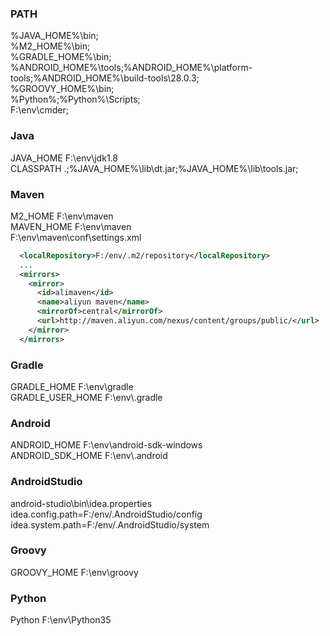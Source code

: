 ### PATH<br/>
%JAVA_HOME%\bin;<br/>
%M2_HOME%\bin;<br/>
%GRADLE_HOME%\bin;<br/>
%ANDROID_HOME%\tools;%ANDROID_HOME%\platform-tools;%ANDROID_HOME%\build-tools\28.0.3;<br/>
%GROOVY_HOME%\bin;<br/>
%Python%\;%Python%\Scripts;<br/>
F:\env\cmder;<br/>

### Java<br/>
JAVA_HOME   F:\env\jdk1.8<br/>
CLASSPATH   .;%JAVA_HOME%\lib\dt.jar;%JAVA_HOME%\lib\tools.jar;<br/>

### Maven<br/>
M2_HOME     F:\env\maven<br/>
MAVEN_HOME  F:\env\maven<br/>
F:\env\maven\conf\settings.xml
```xml
  <localRepository>F:/env/.m2/repository</localRepository>
  ...
  <mirrors>
    <mirror>
      <id>alimaven</id>
      <name>aliyun maven</name>
      <mirrorOf>central</mirrorOf>
      <url>http://maven.aliyun.com/nexus/content/groups/public/</url>
    </mirror>
  </mirrors>
```
### Gradle<br/>
GRADLE_HOME         F:\env\gradle<br/>
GRADLE_USER_HOME    F:\env\\.gradle<br/>

### Android<br/>
ANDROID_HOME        F:\env\android-sdk-windows<br/>
ANDROID_SDK_HOME    F:\env\\.android<br/>

### AndroidStudio<br/>
android-studio\bin\idea.properties<br/>
idea.config.path=F:/env/.AndroidStudio/config<br/>
idea.system.path=F:/env/.AndroidStudio/system<br/>

### Groovy<br/>
GROOVY_HOME   F:\env\groovy<br/>

### Python<br/>
Python    F:\env\Python35<br/>

